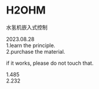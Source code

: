 # H2OHM
水氢机嵌入式控制  

2023.08.28  
1.learn the principle.   
2.purchase the material.   

 if it works, please do not touch that.    



 1.485    
 2.232
 
